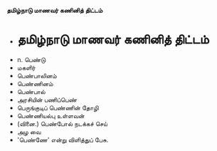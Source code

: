 **தமிழ்நாடு மாணவர் கணினித் திட்டம்**
- # தமிழ்நாடு மாணவர் கணினித் திட்டம்
- n. பெண்டு
- மகளிர்
- பெண்பாலினம்
- பெண்ணினம்
- பெண்பால்
- அரசியின் பணிப்பெண்
- பெருங்குடிப் பெண்ணின் தோழி
- பெண்ணியல்பு உள்ளவன்
- (வினை.) பெண்போல் நடக்கச் செய்
- அழ வை
- 'பெண்ணே' என்று விளித்துப் பேசு.


